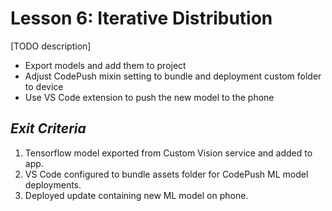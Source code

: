 # Lesson 6: Iterative Distribution
[TODO description]

- Export models and add them to project
- Adjust CodePush mixin setting to bundle and deployment custom folder to device
- Use VS Code extension to push the new model to the phone

## _Exit Criteria_
1. Tensorflow model exported from Custom Vision service and added to app.
2. VS Code configured to bundle assets folder for CodePush ML model deployments.
3. Deployed update containing new ML model on phone.